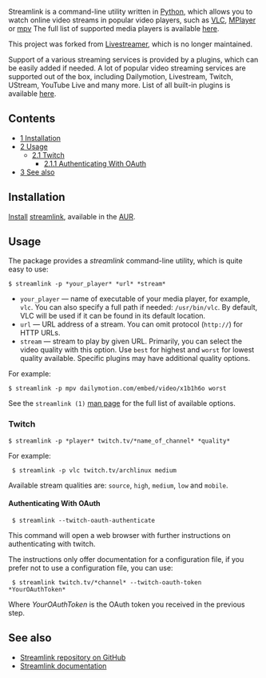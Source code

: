 Streamlink is a command-line utility written in [Python](/index.php/Python "Python"), which allows you to watch online video streams in popular video players, such as [VLC](/index.php/VLC "VLC"), [MPlayer](/index.php/MPlayer "MPlayer") or [mpv](/index.php/Mpv "Mpv") The full list of supported media players is available [here](https://streamlink.github.io/players.html#player-compatibility).

This project was forked from [Livestreamer](/index.php/Livestreamer "Livestreamer"), which is no longer maintained.

Support of a various streaming services is provided by a plugins, which can be easily added if needed. A lot of popular video streaming services are supported out of the box, including Dailymotion, Livestream, Twitch, UStream, YouTube Live and many more. List of all built-in plugins is available [here](https://streamlink.github.io/plugin_matrix.html).

## Contents

*   [1 Installation](#Installation)
*   [2 Usage](#Usage)
    *   [2.1 Twitch](#Twitch)
        *   [2.1.1 Authenticating With OAuth](#Authenticating_With_OAuth)
*   [3 See also](#See_also)

## Installation

[Install](/index.php/Install "Install") [streamlink](https://aur.archlinux.org/packages/streamlink/), available in the [AUR](/index.php/AUR "AUR").

## Usage

The package provides a *streamlink* command-line utility, which is quite easy to use:

```
$ streamlink -p *your_player* *url* *stream*

```

*   `your_player` — name of executable of your media player, for example, `vlc`. You can also specify a full path if needed: `/usr/bin/vlc`. By default, VLC will be used if it can be found in its default location.
*   `url` — URL address of a stream. You can omit protocol (`http://`) for HTTP URLs.
*   `stream` — stream to play by given URL. Primarily, you can select the video quality with this option. Use `best` for highest and `worst` for lowest quality available. Specific plugins may have additional quality options.

For example:

```
$ streamlink -p mpv dailymotion.com/embed/video/x1b1h6o worst

```

See the `streamlink (1)` [man page](/index.php/Man_page "Man page") for the full list of available options.

### Twitch

```
$ streamlink -p *player* twitch.tv/*name_of_channel* *quality*

```

For example:

```
 $ streamlink -p vlc twitch.tv/archlinux medium

```

Available stream qualities are: `source`, `high`, `medium`, `low` and `mobile`.

#### Authenticating With OAuth

```
 $ streamlink --twitch-oauth-authenticate

```

This command will open a web browser with further instructions on authenticating with twitch.

The instructions only offer documentation for a configuration file, if you prefer not to use a configuration file, you can use:

```
 $ streamlink twitch.tv/*channel* --twitch-oauth-token *YourOAuthToken*

```

Where *YourOAuthToken* is the OAuth token you received in the previous step.

## See also

*   [Streamlink repository on GitHub](https://github.com/streamlink/streamlink)
*   [Streamlink documentation](https://streamlink.github.io/)